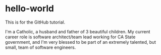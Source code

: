 # hello-world
This is for the GitHub tutorial.

I'm a Catholic, a husband and father of 3 beautiful children.  My current career role is software architect/team lead working for CA State government, and I'm very blessed to be part of an extremely talented, but small, team of software engineers.  
